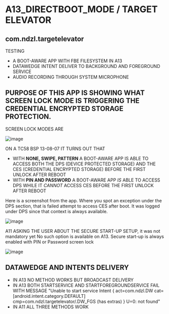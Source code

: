 # A13_DIRECTBOOT_MODE / TARGET ELEVATOR
## com.ndzl.targetelevator

TESTING
- A BOOT-AWARE APP WITH FBE FILESYSTEM IN A13
- DATAWEDGE INTENT DELIVER TO BACKGROUND AND FOREGROUND SERVICE
- AUDIO RECORDING THROUGH SYSTEM MICROPHONE

## PURPOSE OF THIS APP IS SHOWING WHAT SCREEN LOCK MODE IS TRIGGERING THE CREDENTIAL ENCRYPTED STORAGE PROTECTION.
SCREEN LOCK MODES ARE

![image](https://user-images.githubusercontent.com/11386676/222977690-7414560a-5eca-484d-a048-0542781671a1.png)

ON A TC58 BSP 13-08-07 IT TURNS OUT THAT
- WITH **NONE, SWIPE, PATTERN** A BOOT-AWARE APP IS ABLE TO ACCESS BOTH THE DPS (DEVICE PROTECTED STORAGE) AND THE CES (CREDENTIAL ENCRYPTED STORAGE) BEFORE THE FIRST UNLOCK AFTER REBOOT
- WITH **PIN AND PASSWORD** A BOOT-AWARE APP *IS* ABLE TO ACCESS DPS WHILE IT *CANNOT* ACCESS CES BEFORE THE FIRST UNLOCK AFTER REBOOT

Here is a screenshot from the app. Where you spot an exception under the DPS section, that is failed attempt to access CES after boot. It was logged under DPS since that context is always available.

![image](https://user-images.githubusercontent.com/11386676/222977925-ca15cd47-b55b-41db-a0e7-2e550eb67dc4.png)

A11 ASKING THE USER ABOUT THE SECURE START-UP SETUP, it was not mandatory yet
No such option is available on A13. Secure start-up is always enabled with PIN or Password screen lock

![image](https://user-images.githubusercontent.com/11386676/223754949-4c1727da-fc80-4f2e-a74b-33d1a043cb0b.png)



## DATAWEDGE AND INTENTS DELIVERY
- IN A13 NO METHOD WORKS BUT BROADCAST DELIVERY
- IN A13 BOTH STARTSERVICE AND STARTFOREGROUNDSERVICE FAIL WITH MESSAGE "Unable to start service Intent { act=com.ndzl.DW cat=[android.intent.category.DEFAULT] cmp=com.ndzl.targetelevator/.DW_FGS (has extras) } U=0: not found"
- IN A11 ALL THREE METHODS WORK
